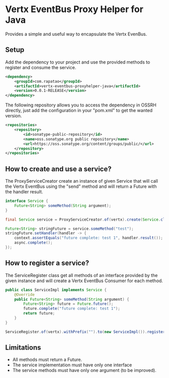 # Vertx EventBus Proxy Helper for Java

Provides a simple and useful way to encapsulate the Vertx EvenBus.

## Setup

Add the dependency to your project and use the provided methods to register and consume the service.
```xml
<dependency>
    <groupId>com.rapatao</groupId>
    <artifactId>vertx-eventbus-proxyhelper-java</artifactId>
    <version>0.0.1-RELEASE</version>
</dependency>
```

The following repository allows you to access the dependency in OSSRH directly, just add the configuration in your "pom.xml" to get the wanted version.
```xml
<repositories>
    <repository>
        <id>sonatype-public-repository</id>
        <name>oss.sonatype.org public repository</name>
        <url>https://oss.sonatype.org/content/groups/public/</url>
    </repository>
</repositories>
```

## How to create and use a service?
The ProxyServiceCreator create an instance of given Service that will call the Vertx EventBus using the "send" method and will return a Future<T> with the handler result.
```java
interface Service {
    Future<String> someMethod(String argument);
}
```

```java
final Service service = ProxyServiceCreator.of(vertx).create(Service.class);

Future<String> stringFuture = service.someMethod("test");
stringFuture.setHandler(handler -> {
    context.assertEquals("future complete: test 1", handler.result());
    async.complete();
});
```

## How to register a service?
The ServiceRegister class get all methods of an interface provided by the given instance and will create a Vertx EventBus Consumer for each method.

```java
public class ServiceImpl implements Service {
    @Override
    public Future<String> someMethod(String argument) {
        Future<String> future = Future.future();
        future.complete("future complete: test 1");
        return future;
    }
}
```

```java
ServiceRegister.of(vertx).withPrefix("").to(new ServiceImpl()).register();

```



## Limitations

- All methods must return a Future<T>.
- The service implementation must have only one interface
- The service methods must have only one argument (to be improved).